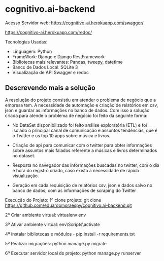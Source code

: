 # cognitivo.ai-backend

Acesso Servidor web: https://cognitivo-ai.herokuapp.com/swagger/


https://cognitivo-ai.herokuapp.com/redoc/


Tecnologias Usadas:
  - Linguagem: Python
  - FrameWork: Django e Django RestFramework
  - Bibliotecas mais relevantes: Pandas, tweepy, datetime
  - Banco de Dados Local: SQLite 3
  - Visualização de API Swagger e redoc

## Descrevendo mais a solução
A resolução do projeto consistiu em atender o problema de negócio que a empresa tem. A necessidade de automação e criação de relatórios em csv, json e guardar as informações no banco de dados. Com isso a solução criada para atende o problema de negócio foi feito da seguinte forma:


  - No DataSet disponibilizado foi feito análise exploratória (ETL) e foi isolado o principal canal de comunicação e assuntos tendências, que é o Twitter e os top 10 apps sobre música e livros.  


  - Criação de api para comunicar com o twitter para obter informações sobre assuntos mais falados referente a músicas e livros determinados no dataset.


  - Resposta no navegador das informações buscadas no twitter, com o dia e hora do registro criado, caso exista a necessidade de rápida visualização. 

- Geração em cada requisição de relatórios csv, json e dados salvo no banco de dados, com as informações de scraping do Twitter

Execução do Projeto:
1º clone projeto: git clone https://github.com/eduardomoraespy/cognitivo.ai-backend.git


2º Criar ambiente virtual: virtualenv env


3º Ativar ambiente virtual: env\Scripts\activate


4º instalar bibliotecas e módulos - pip install -r requirements.txt


5º Realizar migrações: python manage.py migrate


6º Executar servidor local do projeto: python manage.py runserver

